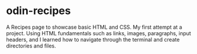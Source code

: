 # odin-recipes
A Recipes page to showcase basic HTML and CSS.
My first attempt at a project. Using HTML fundamentals such as links, images, paragraphs, input headers, and I learned how to navigate through the terminal and create directories and files.